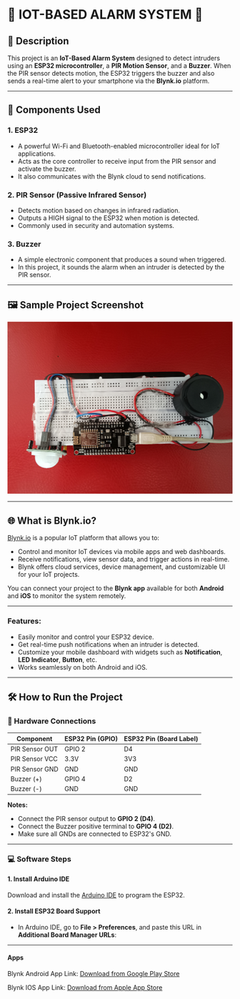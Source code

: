 # 🚨 IOT-BASED ALARM SYSTEM 🚨

## 📖 Description
This project is an **IoT-Based Alarm System** designed to detect intruders using an **ESP32 microcontroller**, a **PIR Motion Sensor**, and a **Buzzer**. When the PIR sensor detects motion, the ESP32 triggers the buzzer and also sends a real-time alert to your smartphone via the **Blynk.io** platform.

---

## 🧰 Components Used

### 1. ESP32
- A powerful Wi-Fi and Bluetooth-enabled microcontroller ideal for IoT applications.
- Acts as the core controller to receive input from the PIR sensor and activate the buzzer.
- It also communicates with the Blynk cloud to send notifications.

### 2. PIR Sensor (Passive Infrared Sensor)
- Detects motion based on changes in infrared radiation.
- Outputs a HIGH signal to the ESP32 when motion is detected.
- Commonly used in security and automation systems.

### 3. Buzzer
- A simple electronic component that produces a sound when triggered.
- In this project, it sounds the alarm when an intruder is detected by the PIR sensor.

---

## 🖼️ Sample Project Screenshot
![Project Screenshot](https://github.com/kevin030-anto/IOT-Intruder-Alarm-System/blob/main/Images/Project%20Image.jpg)

---

## 🌐 What is Blynk.io?
[Blynk.io](https://blynk.io/) is a popular IoT platform that allows you to:
- Control and monitor IoT devices via mobile apps and web dashboards.
- Receive notifications, view sensor data, and trigger actions in real-time.
- Blynk offers cloud services, device management, and customizable UI for your IoT projects.

You can connect your project to the **Blynk app** available for both **Android** and **iOS** to monitor the system remotely.

---

### Features:
- Easily monitor and control your ESP32 device.
- Get real-time push notifications when an intruder is detected.
- Customize your mobile dashboard with widgets such as **Notification**, **LED Indicator**, **Button**, etc.
- Works seamlessly on both Android and iOS.

---

## 🛠️ How to Run the Project

### 🔌 Hardware Connections

| Component       | ESP32 Pin (GPIO) | ESP32 Pin (Board Label) |
|-----------------|------------------|-------------------------|
| PIR Sensor OUT  | GPIO 2           | D4                      |
| PIR Sensor VCC  | 3.3V             | 3V3                     |
| PIR Sensor GND  | GND              | GND                     |
| Buzzer (+)      | GPIO 4           | D2                      |
| Buzzer (-)      | GND              | GND                     |

**Notes:**
- Connect the PIR sensor output to **GPIO 2 (D4)**.
- Connect the Buzzer positive terminal to **GPIO 4 (D2)**.
- Make sure all GNDs are connected to ESP32's GND.

---

### 💻 Software Steps

#### 1. Install Arduino IDE
Download and install the [Arduino IDE](https://www.arduino.cc/en/software) to program the ESP32.

#### 2. Install ESP32 Board Support
- In Arduino IDE, go to **File > Preferences**, and paste this URL in **Additional Board Manager URLs**:

---

#### Apps
Blynk Android App Link: [Download from Google Play Store](https://play.google.com/store/apps/details?id=cloud.blynk) 

Blynk IOS App Link: [Download from Apple App Store](https://apps.apple.com/us/app/blynk-iot/id1551718627) 
